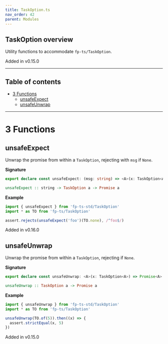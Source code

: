 ```yaml
---
title: TaskOption.ts
nav_order: 42
parent: Modules
---
```


## TaskOption overview

Utility functions to accommodate `fp-ts/TaskOption`.

Added in v0.15.0

---

<h2 class="text-delta">Table of contents</h2>

- [3 Functions](#3-functions)
  - [unsafeExpect](#unsafeexpect)
  - [unsafeUnwrap](#unsafeunwrap)

---

# 3 Functions

## unsafeExpect

Unwrap the promise from within a `TaskOption`, rejecting with `msg` if
`None`.

**Signature**

```ts
export declare const unsafeExpect: (msg: string) => <A>(x: TaskOption<A>) => Promise<A>
```

```hs
unsafeExpect :: string -> TaskOption a -> Promise a
```

**Example**

```ts
import { unsafeExpect } from 'fp-ts-std/TaskOption'
import * as TO from 'fp-ts/TaskOption'

assert.rejects(unsafeExpect('foo')(TO.none), /^foo$/)
```

Added in v0.16.0

## unsafeUnwrap

Unwrap the promise from within a `TaskOption`, rejecting if `None`.

**Signature**

```ts
export declare const unsafeUnwrap: <A>(x: TaskOption<A>) => Promise<A>
```

```hs
unsafeUnwrap :: TaskOption a -> Promise a
```

**Example**

```ts
import { unsafeUnwrap } from 'fp-ts-std/TaskOption'
import * as TO from 'fp-ts/TaskOption'

unsafeUnwrap(TO.of(5)).then((x) => {
  assert.strictEqual(x, 5)
})
```

Added in v0.15.0
